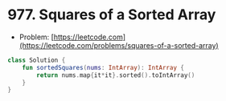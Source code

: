 # 977. Squares of a Sorted Array

- Problem: [https://leetcode.com](https://leetcode.com/problems/squares-of-a-sorted-array)

```kotlin
class Solution {
    fun sortedSquares(nums: IntArray): IntArray {
        return nums.map{it*it}.sorted().toIntArray()
    }
}
```